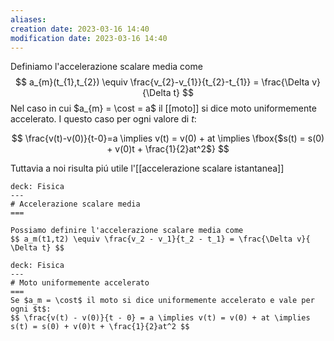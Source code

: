 ```yaml
---
aliases: 
creation date: 2023-03-16 14:40
modification date: 2023-03-16 14:40
---
```


Definiamo l'accelerazione scalare media come
$$
a_{m}(t_{1},t_{2}) \equiv \frac{v_{2}-v_{1}}{t_{2}-t_{1}} = \frac{\Delta v}{\Delta t}
$$
Nel caso in cui $a_{m} = \cost = a$ il [[moto]] si dice moto uniformemente accelerato. I questo caso per ogni valore di $t$:

$$
\frac{v(t)-v(0)}{t-0}=a \implies v(t) = v(0) + at \implies \fbox{$s(t) = s(0) + v(0)t + \frac{1}{2}at^2$}
$$


Tuttavia a noi risulta piú utile l'[[accelerazione scalare istantanea]]


```anki
deck: Fisica
---
# Accelerazione scalare media
===

Possiamo definire l'accelerazione scalare media come
$$ a_m(t1,t2) \equiv \frac{v_2 - v_1}{t_2 - t_1} = \frac{\Delta v}{ \Delta t} $$
```


```anki
deck: Fisica
---
# Moto uniformemente accelerato
===
Se $a_m = \cost$ il moto si dice uniformemente accelerato e vale per ogni $t$:
$$ \frac{v(t) - v(0)}{t - 0} = a \implies v(t) = v(0) + at \implies s(t) = s(0) + v(0)t + \frac{1}{2}at^2 $$
```
